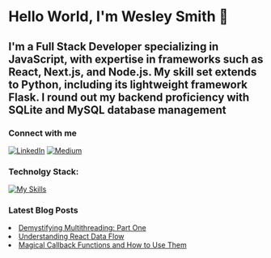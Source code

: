 <h1>Hello World, I'm Wesley Smith 👋</h1>
<h2>    
I'm a Full Stack Developer specializing in JavaScript, with expertise in frameworks such as React, Next.js, and Node.js. My skill set extends to Python, including its lightweight framework Flask. I round out my backend proficiency with SQLite and MySQL database management
</h2>

<h3>Connect with me</h3>
<a href="https://www.linkedin.com/in/wesmith314/" style="display: inline-block;">
    <img src="https://img.shields.io/badge/LinkedIn-0077B5?style=for-the-badge&logo=linkedin&logoColor=white" alt="LinkedIn">
</a>
<a href="https://medium.com/@wesmith314" style="display: inline-block;">
    <img src="https://img.shields.io/badge/Medium-12100E?style=for-the-badge&logo=medium&logoColor=white" alt="Medium">
</a>

<h3>Technolgy Stack:</h3>

[![My Skills](https://skillicons.dev/icons?i=js,html,css,python,react,flask,postgres,sqlite,postman,materialui,vscode)](https://skillicons.dev)

<h3>Latest Blog Posts</h3>
<li><a href="https://medium.com/@wesmith314/demystifying-multithreading-part-one-f85f97de7532">Demystifying Multithreading: Part One</a></li>
<li><a href="https://medium.com/@wesmith314/understanding-react-data-flow-2c18fb17f01e">Understanding React Data Flow</a></li>
<li><a href="https://medium.com/@wesmith314/magical-callback-functions-and-how-to-use-them-5b530d26fe8a">Magical Callback Functions and How to Use Them</a></li>

<!--
**wesmith3/wesmith3** is a ✨ _special_ ✨ repository because its `README.md` (this file) appears on your GitHub profile.

Here are some ideas to get you started:

- 🔭 I’m currently working on ...
- 🌱 I’m currently learning ...
- 👯 I’m looking to collaborate on ...
- 🤔 I’m looking for help with ...
- 💬 Ask me about ...
- 📫 How to reach me: ...
- 😄 Pronouns: ...
- ⚡ Fun fact: ...
-->
